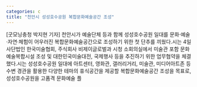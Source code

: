 ```yaml
---
categories: c
title: "천안시 성성호수공원 복합문화예술공간 조성"
---
```

[굿모닝충청 박지현 기자] 천안시가 예술단체 등과 함께 성성호수공원 일대를 문화·예술·자연·체험이 어우러진 복합문화예술공간으로 조성하기 위한 첫 단추를 끼웠다.시는 4일 사단법인 한국미술협회, 주식회사 비제이글로벌과 시청 소회의실에서 미술관 포함 문화예술복합시설 조성 및 대한민국미술대전, 국제행사 등을 추진하기 위한 업무협약을 체결했다.시는 성성호수공원 일대에 아트센터, 영화관, 갤러리거리, 미술관, 미디어아트존 등 수변 경관을 활용한 다양한 테마의 휴식공간을 제공할 복합문화예술공간 조성을 목표로, 성성호수공원을 고품격 문화예술 플